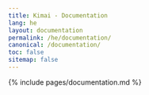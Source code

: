 ```yaml
---
title: Kimai - Documentation
lang: he
layout: documentation
permalink: /he/documentation/
canonical: /documentation/
toc: false
sitemap: false
---
```


{% include pages/documentation.md %}
